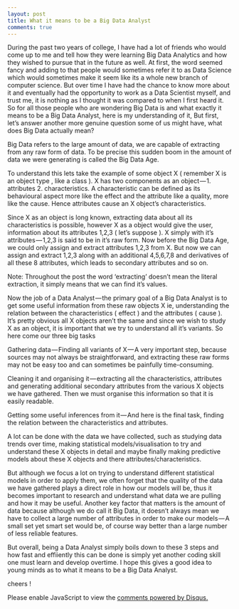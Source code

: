 ```yaml
---
layout: post
title: What it means to be a Big Data Analyst
comments: true
---
```



During the past two years of college, I have had a lot of friends who would come up to me and tell how they were learning Big Data Analytics and how they wished to pursue that in the future as well. At first, the word seemed fancy and adding to that people would sometimes refer it to as Data Science which would sometimes make it seem like its a whole new branch of computer science. But over time I have had the chance to know more about it and eventually had the opportunity to work as a Data Scientist myself, and trust me, it is nothing as I thought it was compared to when I first heard it. So for all those people who are wondering Big Data is and what exactly it means to be a Big Data Analyst, here is my understanding of it, But first, let’s answer another more genuine question some of us might have, what does Big Data actually mean?


Big Data refers to the large amount of data, we are capable of extracting from any raw form of data. To be precise this sudden boom in the amount of data we were generating is called the Big Data Age.


To understand this lets take the example of some object X ( remember X is an object type , like a class ). X has two components as an object — 1. attributes 2. characteristics. A characteristic can be defined as its behavioural aspect more like the effect and the attribute like a quality, more like the cause. Hence attributes cause an X object’s characteristics.


Since X as an object is long known, extracting data about all its characteristics is possible, however X as a object would give the user, information about its attributes 1,2,3 ( let’s suppose ). X simply with it’s attributes — 1,2,3 is said to be in it’s raw form. Now before the Big Data Age, we could only assign and extract attributes 1,2,3 from X. But now we can assign and extract 1,2,3 along with an additional 4,5,6,7,8 and derivatives of all these 8 attributes, which leads to secondary attributes and so on.


Note: Throughout the post the word ‘extracting’ doesn’t mean the literal extraction, it simply means that we can find it’s values.

Now the job of a Data Analyst — the primary goal of a Big Data Analyst is to get some useful information from these raw objects X ie, understanding the relation between the characteristics ( effect ) and the attributes ( cause ). It’s pretty obvious all X objects aren’t the same and since we wish to study X as an object, it is important that we try to understand all it’s variants. So here come our three big tasks

Gathering data — Finding all variants of X — A very important step, because sources may not always be straightforward, and extracting these raw forms may not be easy too and can sometimes be painfully time-consuming.

Cleaning it and organising it — extracting all the characteristics, attributes and generating additional secondary attributes from the various X objects we have gathered. Then we must organise this information so that it is easily readable.

Getting some useful inferences from it — And here is the final task, finding the relation between the characteristics and attributes.

A lot can be done with the data we have collected, such as studying data trends over time, making statistical models/visualisation to try and understand these X objects in detail and maybe finally making predictive models about these X objects and there attributes/characteristics.

But although we focus a lot on trying to understand different statistical models in order to apply them, we often forget that the quality of the data we have gathered plays a direct role in how our models will be, thus it becomes important to research and understand what data we are pulling and how it may be useful. Another key factor that matters is the amount of data because although we do call it Big Data, it doesn’t always mean we have to collect a large number of attributes in order to make our models — A small set yet smart set would be, of course way better than a large number of less reliable features.

But overall, being a Data Analyst simply boils down to these 3 steps and how fast and effiiently this can be done is simply yet another coding skill one must learn and develop overtime. I hope this gives a good idea to young minds as to what it means to be a Big Data Analyst.

cheers !


<div id="disqus_thread"></div>
<script>

/**
*  RECOMMENDED CONFIGURATION VARIABLES: EDIT AND UNCOMMENT THE SECTION BELOW TO INSERT DYNAMIC VALUES FROM YOUR PLATFORM OR CMS.
*  LEARN WHY DEFINING THESE VARIABLES IS IMPORTANT: https://disqus.com/admin/universalcode/#configuration-variables*/
/*
var disqus_config = function () {
this.page.url = PAGE_URL;  // Replace PAGE_URL with your page's canonical URL variable
this.page.identifier = PAGE_IDENTIFIER; // Replace PAGE_IDENTIFIER with your page's unique identifier variable
};
*/
(function() { // DON'T EDIT BELOW THIS LINE
var d = document, s = d.createElement('script');
s.src = 'https://sahitpj-github-io.disqus.com/embed.js';
s.setAttribute('data-timestamp', +new Date());
(d.head || d.body).appendChild(s);
})();
</script>
<noscript>Please enable JavaScript to view the <a href="https://disqus.com/?ref_noscript">comments powered by Disqus.</a></noscript>
                            